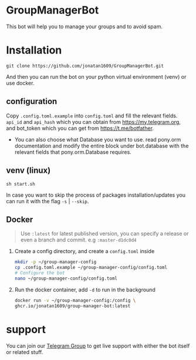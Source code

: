 # GroupManagerBot
This bot will help you to manage your groups and to avoid spam.
# Installation
`git clone https://github.com/jonatan1609/GroupManagerBot.git`

And then you can run the bot on your python virtual environment (venv) or use docker.

## configuration

Copy `.config.toml.example` into `config.toml` 
and fill the relevant fields. `api_id` and `api_hash`
which you can obtain from https://my.telegram.org, and bot_token which you can get from https://t.me/botfather.
- You can also choose what Database you want to use. read pony.orm documentation and modify the entire block under bot.database with the relevant fields that pony.orm.Database requires.

## venv (linux)

```
sh start.sh
```
In case you  want to skip the process of packages installation/updates you can run it with the flag `-s` | `--skip`.

## Docker
> Use `:latest` for latest published version, you can specify a release or even a branch and commit.
e.g `:master-d1dc0d4`

1. Create a config directory, and create a `config.toml` inside    
    ```bash
    mkdir -p ~/group-manager-config
    cp .config.toml.example ~/group-manager-config/config.toml
    # Configure the bot
    nano ~/group-manager-config/config.toml
    ```
2. Run the docker container, add `-d` to run in the background
    ```bash
    docker run -v ~/group-manager-config:/config \
    ghcr.io/jonatan1609/group-manager-bot:latest
    ```
   
# support

You can join our [Telegram Group](https://t.me/GMBot_group) to get live support with either the bot itself or related stuff.